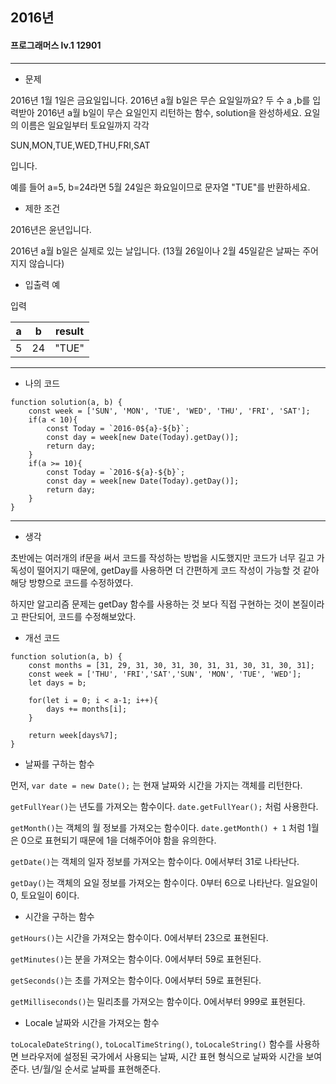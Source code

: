 ## 2016년
#### 프로그래머스 lv.1 12901
------
* 문제

2016년 1월 1일은 금요일입니다. 2016년 a월 b일은 무슨 요일일까요? 두 수 a ,b를 입력받아 2016년 a월 b일이 무슨 요일인지 리턴하는 함수, solution을 완성하세요. 요일의 이름은 일요일부터 토요일까지 각각 

SUN,MON,TUE,WED,THU,FRI,SAT

입니다.

예를 들어 a=5, b=24라면 5월 24일은 화요일이므로 문자열 "TUE"를 반환하세요.

* 제한 조건

2016년은 윤년입니다.

2016년 a월 b일은 실제로 있는 날입니다. (13월 26일이나 2월 45일같은 날짜는 주어지지 않습니다)

* 입출력 예

입력 

|a|b|result|
|------|---|-----|
|5|24|"TUE"|


-----

* 나의 코드
```
function solution(a, b) {
    const week = ['SUN', 'MON', 'TUE', 'WED', 'THU', 'FRI', 'SAT'];
    if(a < 10){
        const Today = `2016-0${a}-${b}`;
        const day = week[new Date(Today).getDay()];
        return day;
    }
    if(a >= 10){
        const Today = `2016-${a}-${b}`;
        const day = week[new Date(Today).getDay()];
        return day;
    }  
}

```
----
* 생각

초반에는 여러개의 if문을 써서 코드를 작성하는 방법을 시도했지만 코드가 너무 길고 가독성이 떨어지기 때문에, getDay를 사용하면 더 간편하게 코드 작성이 가능할 것 같아 해당 방향으로 코드를 수정하였다.

하지만 알고리즘 문제는 getDay 함수를 사용하는 것 보다 직접 구현하는 것이 본질이라고 판단되어, 코드를 수정해보았다.

* 개선 코드

```
function solution(a, b) {
    const months = [31, 29, 31, 30, 31, 30, 31, 31, 30, 31, 30, 31];
    const week = ['THU', 'FRI','SAT','SUN', 'MON', 'TUE', 'WED'];
    let days = b;
    
    for(let i = 0; i < a-1; i++){
        days += months[i];
    }
    
    return week[days%7];
}

```

* 날짜를 구하는 함수

먼저, `var date = new Date();` 는 현재 날짜와 시간을 가지는 객체를 리턴한다.

`getFullYear()`는 년도를 가져오는 함수이다. `date.getFullYear();` 처럼 사용한다.

`getMonth()`는 객체의 월 정보를 가져오는 함수이다. `date.getMonth() + 1` 처럼 1월은 0으로 표현되기 때문에 1을 더해주어야 함을 유의한다.

`getDate()`는 객체의 일자 정보를 가져오는 함수이다. 0에서부터 31로 나타난다.

`getDay()`는 객체의 요일 정보를 가져오는 함수이다. 0부터 6으로 나타난다. 일요일이 0, 토요일이 6이다.

* 시간을 구하는 함수

`getHours()`는 시간을 가져오는 함수이다. 0에서부터 23으로 표현된다.

`getMinutes()`는 분을 가져오는 함수이다. 0에서부터 59로 표현된다.

`getSeconds()`는 초를 가져오는 함수이다. 0에서부터 59로 표현된다.

`getMilliseconds()`는 밀리초를 가져오는 함수이다. 0에서부터 999로 표현된다.

* Locale 날짜와 시간을 가져오는 함수

`toLocaleDateString()`, `toLocalTimeString()`, `toLocaleString()` 함수를 사용하면 브라우저에 설정된 국가에서 사용되는 날짜, 시간 표현 형식으로 날짜와 시간을 보여준다. 년/월/일 순서로 날짜를 표현해준다.